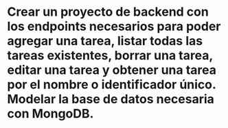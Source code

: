 # Crear un proyecto de backend con los endpoints necesarios para poder agregar una tarea, listar todas las tareas existentes, borrar una tarea, editar una tarea y obtener una tarea por el nombre o identificador único. Modelar la base de datos necesaria con MongoDB.